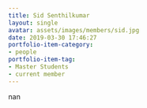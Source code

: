 ```yaml
---
title: Sid Senthilkumar
layout: single
avatar: assets/images/members/sid.jpg
date: 2019-03-30 17:46:27
portfolio-item-category:
- people
portfolio-item-tag:
- Master Students
- current member
---
```

nan